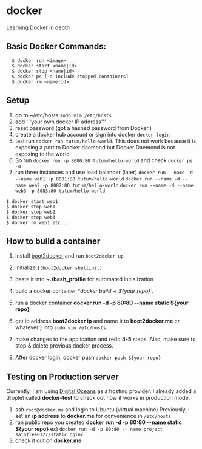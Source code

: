 # docker
Learning Docker in depth

## Basic Docker Commands:

```
  $ docker run <image>
  $ docker start <name|id>
  $ docker stop <name|id>
  $ docker ps [-a include stopped containers]
  $ docker rm <name|id>
```

## Setup

1. go to ~/etc/hosts ```sudo vim /etc/hosts```
2. add '''your own docker IP address'''
3. reset password (got a hashed password from Docker.)
4. create a docker hub account or sign into docker ```docker login```
5. test run ```docker run tutum/hello-world```. This does not work because it is exposing a port to
   Docker daemond but Docker Daemond is not exposing to the world
6. So run ```docker run -p 8080:80 tutum/hello-world``` and check ```docker ps -a```
7. run three instances and use load balancer (later)
`docker run --name -d --name web1 -p 8081:80 tutum/hello-world`
`docker run --name -d --name web2 -p 8082:80 tutum/hello-world`
`docker run --name -d --name web3 -p 8083:80 tutum/hello-world`
```
$ docker start web1
$ docker stop web1
$ docker stop web2
$ docker stop web3
$ docker rm web1 etc...
```

## How to build a container
1. install [boot2docker](http://boot2docker.io/) and run ```boot2docker up```
2. initialize ```$(boot2docker shellinit)```
3. paste it into **~./bash_profile** for automated initialization
4. build a docker container **docker build -t ${your repo} .*
5. run a docker container **docker run -d -p 80:80 --name static ${your repo}**

6. get ip address **boot2docker ip** and name it to **boot2docker.me** or whatever:) into
`sudo vim /etc/hosts`.

7. make changes to the application and redo **4-5** steps. Also, make sure to stop & delete previous docker process.

8. After docker login, docker push `docker push ${your repo}`

## Testing on Production server
Currently, I am using [Digital Oceans](https://www.digitalocean.com/) as a hosting provider.
I already added a droplet called **docker-test** to check out how it works in production mode.

1. ssh `root@docker.me` and login to Ubuntu (virtual machine)
Previously, I set an **ip address** to **docker.me** for convenience in `/etc/hosts`
2. run public repo you created **docker run -d -p 80:80 --name static ${your repo}** ex) `docker run -d -p 80:80 --
name project saintlee0127/static_nginx`
3. check it out on **docker.me**
